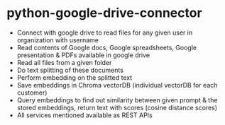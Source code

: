 # python-google-drive-connector

- Connect with google drive to read files for any given user in organization with username
- Read contents of Google docs, Google spreadsheets, Google presentation & PDFs available in google drive
- Read all files from a given folder
- Do text splitting of these documents
- Perform embedding on the splitted text
- Save embeddings in Chroma vectorDB (individual vectorDB for each customer)
- Query embeddings to find out similarity between given prompt & the stored embeddings, return text with scores (cosine distance scores)
- All services mentioned available as REST APIs
